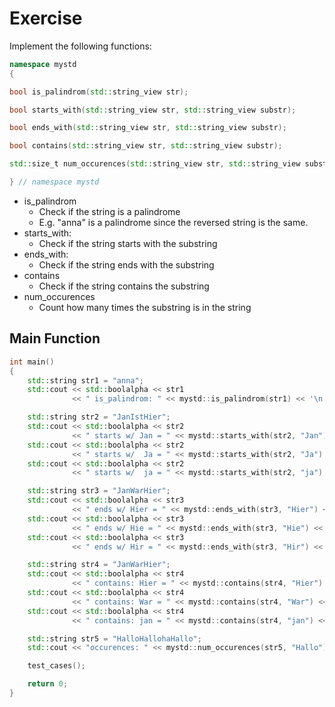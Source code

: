 # Exercise

Implement the following functions:

```cpp
namespace mystd
{

bool is_palindrom(std::string_view str);

bool starts_with(std::string_view str, std::string_view substr);

bool ends_with(std::string_view str, std::string_view substr);

bool contains(std::string_view str, std::string_view substr);

std::size_t num_occurences(std::string_view str, std::string_view substr);

} // namespace mystd
```

- is_palindrom
  - Check if the string is a palindrome
  - E.g. "anna" is a palindrome since the reversed string is the same.
- starts_with:
  - Check if the string starts with the substring
- ends_with:
  - Check if the string ends with the substring
- contains
  - Check if the string contains the substring
- num_occurences
  - Count how many times the substring is in the string

## Main Function

```cpp
int main()
{
    std::string str1 = "anna";
    std::cout << std::boolalpha << str1
              << " is_palindrom: " << mystd::is_palindrom(str1) << '\n';

    std::string str2 = "JanIstHier";
    std::cout << std::boolalpha << str2
              << " starts w/ Jan = " << mystd::starts_with(str2, "Jan") << '\n';
    std::cout << std::boolalpha << str2
              << " starts w/  Ja = " << mystd::starts_with(str2, "Ja") << '\n';
    std::cout << std::boolalpha << str2
              << " starts w/  ja = " << mystd::starts_with(str2, "ja") << '\n';

    std::string str3 = "JanWarHier";
    std::cout << std::boolalpha << str3
              << " ends w/ Hier = " << mystd::ends_with(str3, "Hier") << '\n';
    std::cout << std::boolalpha << str3
              << " ends w/ Hie = " << mystd::ends_with(str3, "Hie") << '\n';
    std::cout << std::boolalpha << str3
              << " ends w/ Hir = " << mystd::ends_with(str3, "Hir") << '\n';

    std::string str4 = "JanWarHier";
    std::cout << std::boolalpha << str4
              << " contains: Hier = " << mystd::contains(str4, "Hier") << '\n';
    std::cout << std::boolalpha << str4
              << " contains: War = " << mystd::contains(str4, "War") << '\n';
    std::cout << std::boolalpha << str4
              << " contains: jan = " << mystd::contains(str4, "jan") << '\n';

    std::string str5 = "HalloHallohaHallo";
    std::cout << "occurences: " << mystd::num_occurences(str5, "Hallo") << '\n';

    test_cases();

    return 0;
}
```

